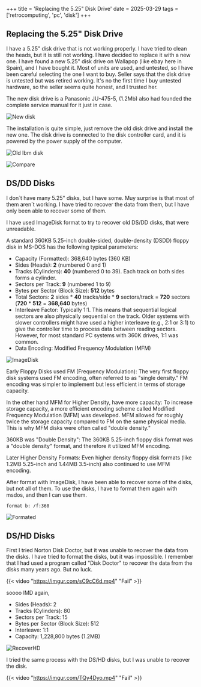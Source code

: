 +++
title = 'Replacing the 5.25" Disk Drive'
date = 2025-03-29
tags = ['retrocomputing', 'pc', 'disk']
+++

## Replacing the 5.25" Disk Drive

I have a 5.25" disk drive that is not working properly. I have tried to clean the heads, but it is still not working. I have decided to replace it with a new one. I have found a new 5.25" disk drive on Wallapop (like ebay here in Spain), and I have bought it. Most of units are used, and untested, so I have been careful selecting the one I want to buy. Seller says that the disk drive is untested but was retired working. It's no the first time I buy untested hardware, so the seller seems quite honest, and I trusted her.

The new disk drive is a Panasonic JU-475-5, (1.2Mb) also had founded the complete service manual for it just in case. 

![New disk](https://imgur.com/jbhfXNr.jpg)

The installation is quite simple, just remove the old disk drive and install the new one. The disk drive is connected to the disk controller card, and it is powered by the power supply of the computer.

![Old Ibm disk](https://imgur.com/b5BE9XC.jpg)

![Compare](https://imgur.com/jbhfXNr.jpg)

## DS/DD Disks

I don´t have many 5.25" disks, but I have some. Muy surprise is that most of them aren´t working. I have tried to recover the data from them, but I have only been able to recover some of them. 

I have used ImageDisk format to try to recover old DS/DD disks, that were unreadable.

A standard 360KB 5.25-inch double-sided, double-density (DSDD) floppy disk in MS-DOS has the following typical parameters:

- Capacity (Formatted): 368,640 bytes (360 KB)
- Sides (Heads): **2** (numbered 0 and 1)
- Tracks (Cylinders): **40** (numbered 0 to 39). Each track on both sides forms a cylinder.   
- Sectors per Track: **9** (numbered 1 to 9)   
- Bytes per Sector (Block Size): **512** bytes
- Total Sectors: **2** sides * **40** tracks/side * **9** sectors/track = **720** sectors (**720** * **512** = **368,640** bytes)
- Interleave Factor: Typically 1:1. This means that sequential logical sectors are also physically sequential on the track. Older systems with slower controllers might have used a higher interleave (e.g., 2:1 or 3:1) to give the controller time to process data between reading sectors. However, for most standard PC systems with 360K drives, 1:1 was common.
- Data Encoding: Modified Frequency Modulation (MFM)

![ImageDisk](https://imgur.com/x9THyng.jpg)

Early Floppy Disks used FM (Frequency Modulation): The very first floppy disk systems used FM encoding, often referred to as "single density." FM encoding was simpler to implement but less efficient in terms of storage capacity.   

In the other hand MFM for Higher Density, have more capacity: To increase storage capacity, a more efficient encoding scheme called Modified Frequency Modulation (MFM) was developed. MFM allowed for roughly twice the storage capacity compared to FM on the same physical media. This is why MFM disks were often called "double density."   

360KB was "Double Density": The 360KB 5.25-inch floppy disk format was a "double density" format, and therefore it utilized MFM encoding.   

Later Higher Density Formats: Even higher density floppy disk formats (like 1.2MB 5.25-inch and 1.44MB 3.5-inch) also continued to use MFM encoding.

After format with ImageDisk, I have been able to recover some of the disks, but not all of them. To use the disks, I have to format them again with msdos, and then I can use 
them.

```
format b: /f:360
```

![Formated](https://imgur.com/XjLvrcT.jpg)


## DS/HD Disks

First I tried Norton Disk Doctor, but it was unable to recover the data from the disks. I have tried to format the disks, but it was impossible. I remember that I had used a program called "Disk Doctor" to recover the data from the disks many years ago. But no luck.

{{< video "https://imgur.com/sC9cC6d.mp4" "Fail" >}}

soooo IMD again,

- Sides (Heads): 2
- Tracks (Cylinders): 80
- Sectors per Track: 15
- Bytes per Sector (Block Size): 512
- Interleave: 1:1
- Capacity: 1,228,800 bytes (1.2MB)

![RecoverHD](https://imgur.com/CAAHU80.jpg)

I tried the same process with the DS/HD disks, but I was unable to recover the disk. 

{{< video "https://imgur.com/TQy4Dyo.mp4" "Fail" >}}

```